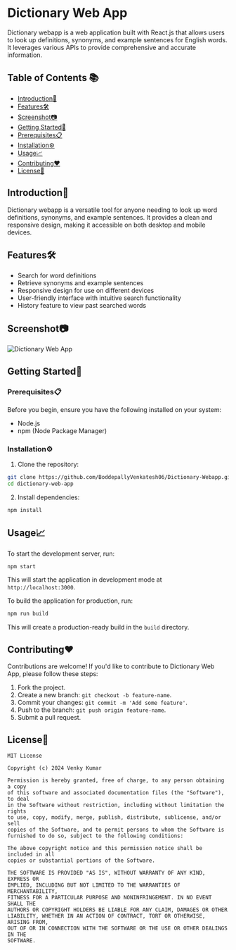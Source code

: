 # Dictionary Web App

Dictionary webapp is a web application built with React.js that allows users to look up definitions, synonyms, and example sentences for English words. It leverages various APIs to provide comprehensive and accurate information.

## Table of Contents 📚

- [Introduction🚀](#introduction)
- [Features🛠️](#features)
- [Screenshot📷](#screenshot)
- [Getting Started🎯](#getting-started)
- [Prerequisites📋](#prerequisites)
- [Installation⚙️](#installation)
- [Usage📈](#usage)
- [Contributing❤️](#contributing)
- [License📝](#license)

## Introduction🚀

Dictionary webapp is a versatile tool for anyone needing to look up word definitions, synonyms, and example sentences. It provides a clean and responsive design, making it accessible on both desktop and mobile devices.

## Features🛠️

- Search for word definitions
- Retrieve synonyms and example sentences
- Responsive design for use on different devices
- User-friendly interface with intuitive search functionality
- History feature to view past searched words

## Screenshot📷

![Dictionary Web App](https://github.com/BoddepallyVenkatesh06/Dictionary-Webapp/blob/main/Screenshot.jpg)

## Getting Started🎯

### Prerequisites📋

Before you begin, ensure you have the following installed on your system:
- Node.js
- npm (Node Package Manager)

### Installation⚙️

1. Clone the repository:

```bash
git clone https://github.com/BoddepallyVenkatesh06/Dictionary-Webapp.git
cd dictionary-web-app
```

2. Install dependencies:

```bash
npm install
```

## Usage📈

To start the development server, run:

```bash
npm start
```

This will start the application in development mode at `http://localhost:3000`.

To build the application for production, run:

```bash
npm run build
```

This will create a production-ready build in the `build` directory.

## Contributing❤️

Contributions are welcome! If you'd like to contribute to Dictionary Web App, please follow these steps:

1. Fork the project.
2. Create a new branch: `git checkout -b feature-name`.
3. Commit your changes: `git commit -m 'Add some feature'`.
4. Push to the branch: `git push origin feature-name`.
5. Submit a pull request.

## License📝

```
MIT License

Copyright (c) 2024 Venky Kumar

Permission is hereby granted, free of charge, to any person obtaining a copy
of this software and associated documentation files (the "Software"), to deal
in the Software without restriction, including without limitation the rights
to use, copy, modify, merge, publish, distribute, sublicense, and/or sell
copies of the Software, and to permit persons to whom the Software is
furnished to do so, subject to the following conditions:

The above copyright notice and this permission notice shall be included in all
copies or substantial portions of the Software.

THE SOFTWARE IS PROVIDED "AS IS", WITHOUT WARRANTY OF ANY KIND, EXPRESS OR
IMPLIED, INCLUDING BUT NOT LIMITED TO THE WARRANTIES OF MERCHANTABILITY,
FITNESS FOR A PARTICULAR PURPOSE AND NONINFRINGEMENT. IN NO EVENT SHALL THE
AUTHORS OR COPYRIGHT HOLDERS BE LIABLE FOR ANY CLAIM, DAMAGES OR OTHER
LIABILITY, WHETHER IN AN ACTION OF CONTRACT, TORT OR OTHERWISE, ARISING FROM,
OUT OF OR IN CONNECTION WITH THE SOFTWARE OR THE USE OR OTHER DEALINGS IN THE
SOFTWARE.
```
